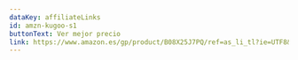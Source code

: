 ```yaml
---
dataKey: affiliateLinks
id: amzn-kugoo-s1
buttonText: Ver mejor precio
link: https://www.amazon.es/gp/product/B08X25J7PQ/ref=as_li_tl?ie=UTF8&camp=3638&creative=24630&creativeASIN=B08X25J7PQ&linkCode=as2&tag=guiadelcons03-21&linkId=4fcb0d463df5de92aae5867476b47320
---
```

